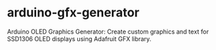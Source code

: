 # arduino-gfx-generator
Arduino OLED Graphics Generator: Create custom graphics and text for SSD1306 OLED displays using Adafruit GFX library.
